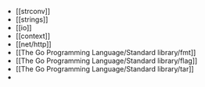 - [[strconv]]
- [[strings]]
- [[io]]
- [[context]]
- [[net/http]]
- [[The Go Programming Language/Standard library/fmt]]
- [[The Go Programming Language/Standard library/flag]]
- [[The Go Programming Language/Standard library/tar]]
-